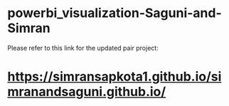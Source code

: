 # powerbi_visualization-Saguni-and-Simran
Please refer to this link for the updated pair project: 
# https://simransapkota1.github.io/simranandsaguni.github.io/
